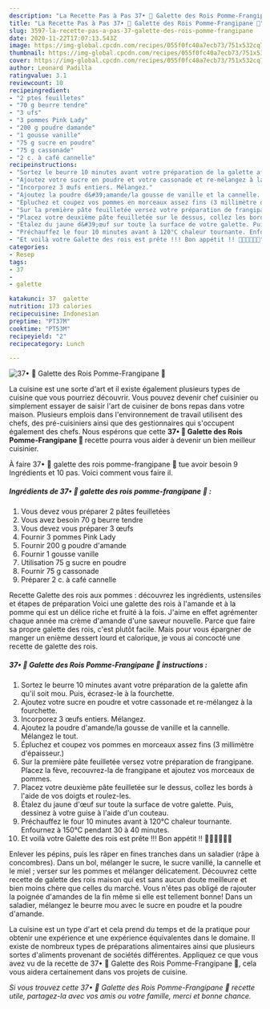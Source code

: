 ```yaml
---
description: "La Recette Pas à Pas 37• 👑 Galette des Rois Pomme-Frangipane 👑"
title: "La Recette Pas à Pas 37• 👑 Galette des Rois Pomme-Frangipane 👑"
slug: 3597-la-recette-pas-a-pas-37-galette-des-rois-pomme-frangipane
date: 2020-11-22T17:07:13.543Z
image: https://img-global.cpcdn.com/recipes/055f0fc40a7ecb73/751x532cq70/37•-👑-galette-des-rois-pomme-frangipane-👑-photo-principale-de-la-recette.jpg
thumbnail: https://img-global.cpcdn.com/recipes/055f0fc40a7ecb73/751x532cq70/37•-👑-galette-des-rois-pomme-frangipane-👑-photo-principale-de-la-recette.jpg
cover: https://img-global.cpcdn.com/recipes/055f0fc40a7ecb73/751x532cq70/37•-👑-galette-des-rois-pomme-frangipane-👑-photo-principale-de-la-recette.jpg
author: Leonard Padilla
ratingvalue: 3.1
reviewcount: 10
recipeingredient:
- "2 ptes feuilletes"
- "70 g beurre tendre"
- "3 ufs"
- "3 pommes Pink Lady"
- "200 g poudre damande"
- "1 gousse vanille"
- "75 g sucre en poudre"
- "75 g cassonade"
- "2 c. à café cannelle"
recipeinstructions:
- "Sortez le beurre 10 minutes avant votre préparation de la galette afin qu&#39;il soit mou. Puis, écrasez-le à la fourchette."
- "Ajoutez votre sucre en poudre et votre cassonade et re-mélangez à la fourchette."
- "Incorporez 3 œufs entiers. Mélangez."
- "Ajoutez la poudre d&#39;amande/la gousse de vanille et la cannelle. Mélangez le tout."
- "Épluchez et coupez vos pommes en morceaux assez fins (3 millimètre d&#39;épaisseur.)"
- "Sur la première pâte feuilletée versez votre préparation de frangipane. Placez la fève, recouvrez-la de frangipane et ajoutez vos morceaux de pommes."
- "Placez votre deuxième pâte feuilletée sur le dessus, collez les bords à l&#39;aide de vos doigts et roulez-les."
- "Étalez du jaune d&#39;œuf sur toute la surface de votre galette. Puis, dessinez à votre guise à l&#39;aide d&#39;un couteau."
- "Préchauffez le four 10 minutes avant à 120°C chaleur tournante. Enfournez à 150°C pendant 30 à 40 minutes."
- "Et voilà votre Galette des rois est prête !!! Bon appétit !! 👸🏽🤴🏽👍🏽"
categories:
- Resep
tags:
- 37
- 
- galette

katakunci: 37  galette 
nutrition: 173 calories
recipecuisine: Indonesian
preptime: "PT37M"
cooktime: "PT53M"
recipeyield: "2"
recipecategory: Lunch

---
```



![37• 👑 Galette des Rois Pomme-Frangipane 👑](https://img-global.cpcdn.com/recipes/055f0fc40a7ecb73/751x532cq70/37•-👑-galette-des-rois-pomme-frangipane-👑-photo-principale-de-la-recette.jpg)

La cuisine est une sorte d'art et il existe également plusieurs types de cuisine que vous pourriez découvrir. Vous pouvez devenir chef cuisinier ou simplement essayer de saisir l'art de cuisiner de bons repas dans votre maison. Plusieurs emplois dans l'environnement de travail utilisent des chefs, des pré-cuisiniers ainsi que des gestionnaires qui s'occupent également des chefs. Nous espérons que cette <strong> 37• 👑 Galette des Rois Pomme-Frangipane 👑 </strong> recette pourra vous aider à devenir un bien meilleur cuisinier.

<!--inarticleads1-->

À faire 37• 👑 galette des rois pomme-frangipane 👑 tue avoir besoin 9 Ingrédients et 10 pas. Voici comment vous faire il.

##### Ingrédients de 37• 👑 galette des rois pomme-frangipane 👑 :

1. Vous devez vous préparer 2 pâtes feuilletées
1. Vous avez besoin 70 g beurre tendre
1. Vous devez vous préparer 3 œufs
1. Fournir 3 pommes Pink Lady
1. Fournir 200 g poudre d&#39;amande
1. Fournir 1 gousse vanille
1. Utilisation 75 g sucre en poudre
1. Fournir 75 g cassonade
1. Préparer 2 c. à café cannelle


Recette Galette des rois aux pommes : découvrez les ingrédients, ustensiles et étapes de préparation Voici une galette des rois à l&#39;amande et à la pomme qui est un délice riche et fruité à la fois. J&#39;aime en effet agrémenter chaque année ma crème d&#39;amande d&#39;une saveur nouvelle. Parce que faire sa propre galette des rois, c&#39;est plutôt facile. Mais pour vous épargner de manger un enième dessert lourd et calorique, je vous ai concocté une recette de galette des rois. 

<!--inarticleads2-->

##### 37• 👑 Galette des Rois Pomme-Frangipane 👑 instructions :

1. Sortez le beurre 10 minutes avant votre préparation de la galette afin qu&#39;il soit mou. Puis, écrasez-le à la fourchette.
1. Ajoutez votre sucre en poudre et votre cassonade et re-mélangez à la fourchette.
1. Incorporez 3 œufs entiers. Mélangez.
1. Ajoutez la poudre d&#39;amande/la gousse de vanille et la cannelle. Mélangez le tout.
1. Épluchez et coupez vos pommes en morceaux assez fins (3 millimètre d&#39;épaisseur.)
1. Sur la première pâte feuilletée versez votre préparation de frangipane. Placez la fève, recouvrez-la de frangipane et ajoutez vos morceaux de pommes.
1. Placez votre deuxième pâte feuilletée sur le dessus, collez les bords à l&#39;aide de vos doigts et roulez-les.
1. Étalez du jaune d&#39;œuf sur toute la surface de votre galette. Puis, dessinez à votre guise à l&#39;aide d&#39;un couteau.
1. Préchauffez le four 10 minutes avant à 120°C chaleur tournante. Enfournez à 150°C pendant 30 à 40 minutes.
1. Et voilà votre Galette des rois est prête !!! Bon appétit !! 👸🏽🤴🏽👍🏽


Enlever les pépins, puis les râper en fines tranches dans un saladier (râpe à concombres). Dans un bol, mélanger le sucre, le sucre vanillé, la cannelle et le miel ; verser sur les pommes et mélanger délicatement. Découvrez cette recette de galette des rois maison qui est sans aucun doute meilleure et bien moins chère que celles du marché. Vous n&#39;êtes pas obligé de rajouter la poignée d&#39;amandes de la fin même si elle est tellement bonne! Dans un saladier, mélangez le beurre mou avec le sucre en poudre et la poudre d&#39;amande. 

<!--inarticleads1-->

<p>
La cuisine est un type d'art et cela prend du temps et de la pratique pour obtenir une expérience et une expérience équivalentes dans le domaine. Il existe de nombreux types de préparations alimentaires ainsi que plusieurs sortes d'aliments provenant de sociétés différentes. Appliquez ce que vous avez vu de la recette de 37• 👑 Galette des Rois Pomme-Frangipane 👑, cela vous aidera certainement dans vos projets de cuisine.
</p>

<p>
<i>Si vous trouvez cette 37• 👑 Galette des Rois Pomme-Frangipane 👑 recette utile, partagez-la avec vos amis ou votre famille, merci et bonne chance.</i>
</p>
